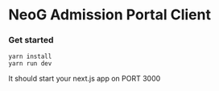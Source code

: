 # NeoG Admission Portal Client

### Get started 

```  
yarn install
yarn run dev
``` 

It should start your next.js app on PORT 3000





